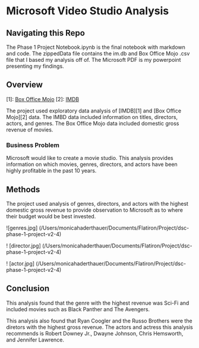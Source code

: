 # Microsoft Video Studio Analysis

## Navigating this Repo

The Phase 1 Project Notebook.ipynb​ is the final notebook with markdown and code. The zippedData file contains the im.db and Box Office Mojo .csv file that I based my analysis off of. The Microsoft PDF is my powerpoint presenting my findings.


## Overview
[1]: [Box Office Mojo](https://www.boxofficemojo.com/)
[2]: [IMDB](https://www.imdb.com/)

The project used exploratory data analysis of [IMDB][1] and [Box Office Mojo][2] data. The IMBD data included information on titles, directors, actors, and genres. The Box Office Mojo data included domestic gross revenue of movies. 

### Business Problem

Microsoft would like to create a movie studio. This analysis provides information on which movies, genres, directors, and actors have been highly profitable in the past 10 years. 

## Methods

The project used analysis of genres, directors, and actors with the highest domestic gross revenue to provide observation to Microsoft as to where their budget would be best invested. 

![genres.jpg] (/Users/monicahaderthauer/Documents/Flatiron/Project/dsc-phase-1-project-v2-4)

! [director.jpg] (/Users/monicahaderthauer/Documents/Flatiron/Project/dsc-phase-1-project-v2-4)

! [actor.jpg] (/Users/monicahaderthauer/Documents/Flatiron/Project/dsc-phase-1-project-v2-4)
 
   
## Conclusion
 This analysis found that the genre with the highest revenue was Sci-Fi and included movies such as Black Panther and The Avengers. 
 
 This analysis also found that Ryan Coogler and the Russo Brothers were the diretors with the highest gross revenue. The actors and actress this analysis recommends is Robert Downey Jr., Dwayne Johnson, Chris Hemsworth, and Jennifer Lawrence. 
   



